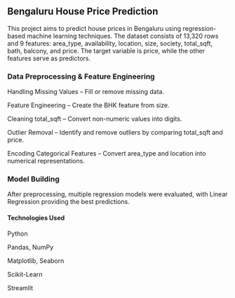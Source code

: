 ## Bengaluru House Price Prediction

This project aims to predict house prices in Bengaluru using regression-based machine learning techniques. The dataset consists of 13,320 rows and 9 features: area_type, availability, location, size, society, total_sqft, bath, balcony, and price. The target variable is price, while the other features serve as predictors.

### Data Preprocessing & Feature Engineering

Handling Missing Values – Fill or remove missing data.

Feature Engineering – Create the BHK feature from size.

Cleaning total_sqft – Convert non-numeric values into digits.

Outlier Removal – Identify and remove outliers by comparing total_sqft and price.

Encoding Categorical Features – Convert area_type and location into numerical representations.

### Model Building

After preprocessing, multiple regression models were evaluated, with Linear Regression providing the best predictions.

#### Technologies Used

Python

Pandas, NumPy

Matplotlib, Seaborn

Scikit-Learn

Streamlit
